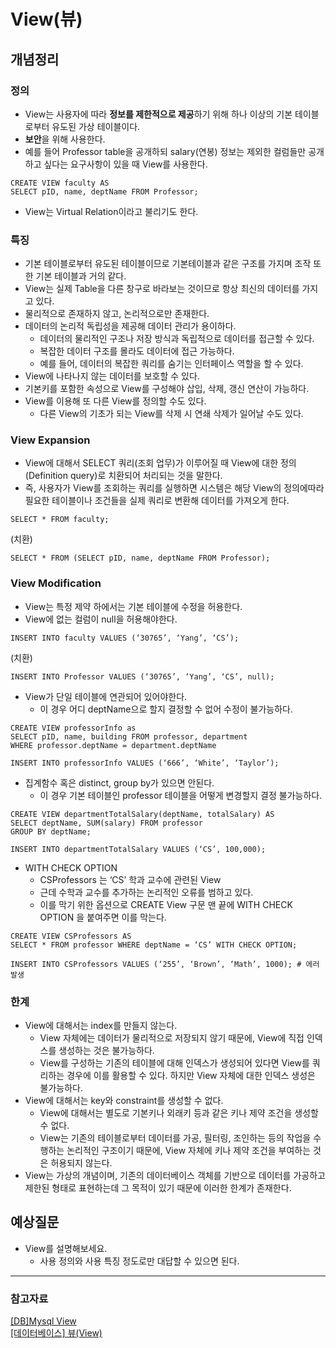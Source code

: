 # View(뷰)

## 개념정리

### 정의

- View는 사용자에 따라 **정보를 제한적으로 제공**하기 위해 하나 이상의 기본 테이블로부터 유도된 가상 테이블이다.
- **보안**을 위해 사용한다.
- 예를 들어 Professor table을 공개하되 salary(연봉) 정보는 제외한 컬럼들만 공개하고 싶다는 요구사항이 있을 때 View를 사용한다.

```mysql
CREATE VIEW faculty AS
SELECT pID, name, deptName FROM Professor;
```

- View는 Virtual Relation이라고 불리기도 한다.

### 특징

- 기본 테이블로부터 유도된 테이블이므로 기본테이블과 같은 구조를 가지며 조작 또한 기본 테이블과 거의 같다.
- View는 실제 Table을 다른 창구로 바라보는 것이므로 항상 최신의 데이터를 가지고 있다.
- 물리적으로 존재하지 않고, 논리적으로만 존재한다.
- 데이터의 논리적 독립성을 제공해 데이터 관리가 용이하다.
  - 데이터의 물리적인 구조나 저장 방식과 독립적으로 데이터를 접근할 수 있다.
  - 복잡한 데이터 구조를 몰라도 데이터에 접근 가능하다.
  - 예를 들어, 데이터의 복잡한 쿼리를 숨기는 인터페이스 역할을 할 수 있다.
- View에 나타나지 않는 데이터를 보호할 수 있다.
- 기본키를 포함한 속성으로 View를 구성해야 삽입, 삭제, 갱신 연산이 가능하다.
- View를 이용해 또 다른 View를 정의할 수도 있다.
  - 다른 View의 기초가 되는 View를 삭제 시 연쇄 삭제가 일어날 수도 있다.

### View Expansion

- View에 대해서 SELECT 쿼리(조회 업무)가 이루어질 때 View에 대한 정의(Definition query)로 치환되어 처리되는 것을 말한다.
- 즉, 사용자가 View를 조회하는 쿼리를 실행하면 시스템은 해당 View의 정의에따라 필요한 테이블이나 조건들을 실제 쿼리로 변환해 데이터를 가져오게 한다.

```mysql
SELECT * FROM faculty;
```

(치환)

```mysql
SELECT * FROM (SELECT pID, name, deptName FROM Professor);
```

### View Modification

- View는 특정 제약 하에서는 기본 테이블에 수정을 허용한다.
- View에 없는 컬럼이 null을 허용해야한다.

```mysql
INSERT INTO faculty VALUES (‘30765’, ‘Yang’, ‘CS’);
```

(치환)

```mysql
INSERT INTO Professor VALUES (‘30765’, ‘Yang’, ‘CS’, null);
```

- View가 단일 테이블에 연관되어 있어야한다.
  - 이 경우 어디 deptName으로 할지 결정할 수 없어 수정이 불가능하다.

```mysql
CREATE VIEW professorInfo as
SELECT pID, name, building FROM professor, department
WHERE professor.deptName = department.deptName
```

```mysql
INSERT INTO professorInfo VALUES (‘666’, ‘White’, ‘Taylor’);
```

- 집계함수 혹은 distinct, group by가 있으면 안된다.
  - 이 경우 기본 테이블인 professor 테이블을 어떻게 변경할지 결정 불가능하다.

```mysql
CREATE VIEW departmentTotalSalary(deptName, totalSalary) AS
SELECT deptName, SUM(salary) FROM professor
GROUP BY deptName;
```

```mysql
INSERT INTO departmentTotalSalary VALUES (‘CS’, 100,000);
```

- WITH CHECK OPTION
  - CSProfessors 는 ‘CS’ 학과 교수에 관련된 View
  - 근데 수학과 교수를 추가하는 논리적인 오류를 범하고 있다.
  - 이를 막기 위한 옵션으로 CREATE View 구문 맨 끝에 WITH CHECK OPTION 을 붙여주면 이를 막는다.

```mysql
CREATE VIEW CSProfessors AS
SELECT * FROM professor WHERE deptName = ‘CS’ WITH CHECK OPTION;
```

```mysql
INSERT INTO CSProfessors VALUES (‘255’, ‘Brown’, ‘Math’, 1000); # 에러 발생
```

### 한계

- View에 대해서는 index를 만들지 않는다.
  - View 자체에는 데이터가 물리적으로 저장되지 않기 때문에, View에 직접 인덱스를 생성하는 것은 불가능하다.
  - View를 구성하는 기존의 테이블에 대해 인덱스가 생성되어 있다면 View를 쿼리하는 경우에 이를 활용할 수 있다. 하지만 View 자체에 대한 인덱스 생성은 불가능하다.
- View에 대해서는 key와 constraint를 생성할 수 없다.
  - View에 대해서는 별도로 기본키나 외래키 등과 같은 키나 제약 조건을 생성할 수 없다.
  - View는 기존의 테이블로부터 데이터를 가공, 필터링, 조인하는 등의 작업을 수행하는 논리적인 구조이기 때문에, View 자체에 키나 제약 조건을 부여하는 것은 허용되지 않는다.
- View는 가상의 개념이며, 기존의 데이터베이스 객체를 기반으로 데이터를 가공하고 제한된 형태로 표현하는데 그 목적이 있기 때문에 이러한 한계가 존재한다.

## 예상질문

- View를 설명해보세요.
  - 사용 정의와 사용 특징 정도로만 대답할 수 있으면 된다.

---

### 참고자료

[[DB]Mysql View](https://bubble-dev.tistory.com/entry/DB-Mysql-View)<br>
[[데이터베이스] 뷰(View)](https://dheldh77.tistory.com/entry/%EB%8D%B0%EC%9D%B4%ED%84%B0%EB%B2%A0%EC%9D%B4%EC%8A%A4-%EB%B7%B0View)<br>

